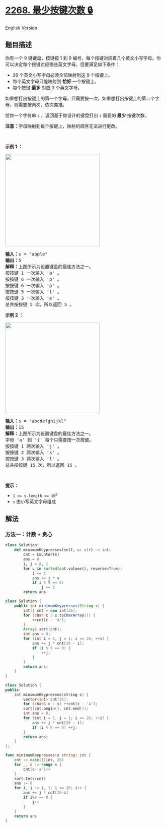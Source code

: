 # [2268. 最少按键次数 🔒](https://leetcode.cn/problems/minimum-number-of-keypresses)

[English Version](/solution/2200-2299/2268.Minimum%20Number%20of%20Keypresses/README_EN.md)

<!-- tags:贪心,哈希表,字符串,计数,排序 -->

<!-- difficulty:中等 -->

## 题目描述

<!-- 这里写题目描述 -->

<p>你有一个 9 键键盘，按键按 1 到 9 编号，每个按键对应着几个英文小写字母。你可以决定每个按键对应哪些英文字母，但要满足如下条件：</p>

<ul>
	<li>26 个英文小写字母必须全部映射到这 9 个按键上。</li>
	<li>每个英文字母只能映射到 <strong>恰好</strong> 一个按键上。</li>
	<li>每个按键 <strong>最多</strong> 对应 3 个英文字母。</li>
</ul>

<p>如果想打出按键上的第一个字母，只需要按一次。如果想打出按键上的第二个字母，则需要按两次，依次类推。</p>

<p>给你一个字符串 <code>s</code> ，返回基于你设计的键盘打出 <code>s</code> 需要的<strong> 最少</strong> 按键次数。</p>

<p><b>注意：</b>字母映射到每个按键上，映射的顺序无法进行更改。</p>

<p>&nbsp;</p>

<p><strong>示例 1 ：</strong></p>
<img src="https://fastly.jsdelivr.net/gh/doocs/leetcode@main/solution/2200-2299/2268.Minimum%20Number%20of%20Keypresses/images/image-20220505184346-1.png" style="width: 300px; height: 293px;" />
<pre>
<strong>输入：</strong>s = "apple"
<strong>输出：</strong>5
<strong>解释：</strong>上图所示为设置键盘的最佳方法之一。
按按键 1 一次输入 'a' 。
按按键 6 一次输入 'p' 。
按按键 6 一次输入 'p' 。
按按键 5 一次输入 'l' 。
按按键 3 一次输入 'e' 。
总共按按键 5 次，所以返回 5 。</pre>

<p><strong>示例 2 ：</strong></p>
<img src="https://fastly.jsdelivr.net/gh/doocs/leetcode@main/solution/2200-2299/2268.Minimum%20Number%20of%20Keypresses/images/image-20220505203823-1.png" style="width: 300px; height: 288px;" />
<pre>
<strong>输入：</strong>s = "abcdefghijkl"
<strong>输出：</strong>15
<strong>解释：</strong>上图所示为设置键盘的最佳方法之一。
字母 'a' 到 'i' 每个只需要按一次按键。
按按键 1 两次输入 'j' 。
按按键 2 两次输入 'k' 。
按按键 3 两次输入 'l' 。
总共按按键 15 次，所以返回 15 。
</pre>

<p>&nbsp;</p>

<p><strong>提示：</strong></p>

<ul>
	<li><code>1 &lt;= s.length &lt;= 10<sup>5</sup></code></li>
	<li><code>s</code> 由小写英文字母组成</li>
</ul>

## 解法

### 方法一：计数 + 贪心

<!-- tabs:start -->

```python
class Solution:
    def minimumKeypresses(self, s: str) -> int:
        cnt = Counter(s)
        ans = 0
        i, j = 0, 1
        for v in sorted(cnt.values(), reverse=True):
            i += 1
            ans += j * v
            if i % 9 == 0:
                j += 1
        return ans
```

```java
class Solution {
    public int minimumKeypresses(String s) {
        int[] cnt = new int[26];
        for (char c : s.toCharArray()) {
            ++cnt[c - 'a'];
        }
        Arrays.sort(cnt);
        int ans = 0;
        for (int i = 1, j = 1; i <= 26; ++i) {
            ans += j * cnt[26 - i];
            if (i % 9 == 0) {
                ++j;
            }
        }
        return ans;
    }
}
```

```cpp
class Solution {
public:
    int minimumKeypresses(string s) {
        vector<int> cnt(26);
        for (char& c : s) ++cnt[c - 'a'];
        sort(cnt.begin(), cnt.end());
        int ans = 0;
        for (int i = 1, j = 1; i <= 26; ++i) {
            ans += j * cnt[26 - i];
            if (i % 9 == 0) ++j;
        }
        return ans;
    }
};
```

```go
func minimumKeypresses(s string) int {
	cnt := make([]int, 26)
	for _, c := range s {
		cnt[c-'a']++
	}
	sort.Ints(cnt)
	ans := 0
	for i, j := 1, 1; i <= 26; i++ {
		ans += j * cnt[26-i]
		if i%9 == 0 {
			j++
		}
	}
	return ans
}
```

<!-- tabs:end -->

<!-- end -->

